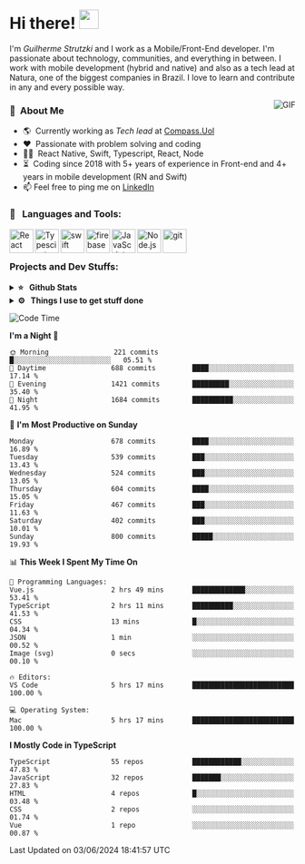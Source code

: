 # Hi there! <img src="https://github.com/TheDudeThatCode/TheDudeThatCode/blob/master/Assets/Hi.gif" width="34px" height="34px">

I'm _Guilherme Strutzki_ and I work as a Mobile/Front-End developer. I'm passionate about technology, communities, and everything in between. I work with mobile development (hybrid and native) and also as a tech lead at Natura, one of the biggest companies in Brazil. I love to learn and contribute in any and every possible way. 

<img align="right" alt="GIF" src="https://spotify-github-profile.vercel.app/api/view?uid=22gkdonhf4okms5x5dsdjx7sy&cover_image=true&theme=default&bar_color=09ff00&bar_color_cover=false"/>

### :space_invader: &nbsp;About Me
- :earth_americas:&nbsp; Currently working as _Tech lead_ at [Compass.Uol](https://compass.uol/en/home/)
- :heart: &nbsp;Passionate with problem solving and coding
- :technologist: &nbsp;React Native, Swift, Typescript, React, Node
- :hourglass_flowing_sand: &nbsp;Coding since 2018 with 5+ years of experience in Front-end and 4+ years in mobile development (RN and Swift)
- 📫  Feel free to ping me on [LinkedIn](https://www.linkedin.com/in/guilherme-strutzki/?locale=en_US)

### 🔨 &nbsp; Languages and Tools:
<a href="https://reactjs.org/" target="_blank"> <img align="left" alt="React" height ="42px" src="https://raw.githubusercontent.com/rahul-jha98/github_readme_icons/main/language_and_tools/square/react/react.svg"></a>
<a href="https://www.typescriptlang.org/" target="_blank"><img align="left" alt="Typescirpt" height ="42px" src="https://raw.githubusercontent.com/rahul-jha98/github_readme_icons/main/language_and_tools/square/typescript/typescript.svg"></a>
<a href="https://developer.apple.com/swift/" target="_blank"> <img align="left" src="https://raw.githubusercontent.com/rahul-jha98/github_readme_icons/main/language_and_tools/square/swift/swift.svg" alt="swift" height="42px"/> </a> 
<a href="https://firebase.google.com/" target="_blank"> <img align="left" src="https://raw.githubusercontent.com/rahul-jha98/github_readme_icons/main/language_and_tools/square/firebase/firebase.svg" alt="firebase" height ="42px"/> </a>
<a href="https://developer.mozilla.org/en-US/docs/Web/JavaScript" target="_blank"> <img align="left" alt="JavaScript" height ="42px"  src="https://raw.githubusercontent.com/rahul-jha98/github_readme_icons/main/language_and_tools/square/javascript/javascript.svg"> </a>
<a href="https://nodejs.org" target="_blank"><img align="left" alt="Node.js" height ="42px" src="https://raw.githubusercontent.com/rahul-jha98/github_readme_icons/main/language_and_tools/square/node/node.svg"></a>
<a href="https://git-scm.com/" target="_blank"> <img src="https://raw.githubusercontent.com/rahul-jha98/github_readme_icons/main/language_and_tools/square/git-scm/git-scm.svg" align="left" alt="git" height='42px'/> </a> </br></br>


### Projects and Dev Stuffs:

<details>	
  <summary><b>⭐ &nbsp; Github Stats</b></summary>
  <br />
  <img src="https://github-readme-stats.vercel.app/api?username=guistrutzki&show_icons=true&theme=tokyonight"/>
</details>
 
<details>	
  <br />
  <summary><b>⚙️ &nbsp; Things I use to get stuff done</b></summary>
  	<ul>
  	    <li><b>OS:</b> macOS Big Sur 11.2</li>
	    <li><b>Laptop: </b> MacBook Pro (i7, Mid 2014)</li>
  	    <li><b>Browser: </b> Chrome</li>
	    <li><b>Terminal: </b> ZSH: Oh My Zsh</li>
	    <li><b>Code Editor:</b> VScode, XCode and Android Studio</li>
	    <li><b>To Stay Updated:</b> Twitter, Youtube and Instagram.</li>
	</ul>	
</details>

<!--START_SECTION:waka-->
![Code Time](http://img.shields.io/badge/Code%20Time-1%2C485%20hrs%2052%20mins-blue)

**I'm a Night 🦉** 

```text
🌞 Morning                221 commits         █░░░░░░░░░░░░░░░░░░░░░░░░   05.51 % 
🌆 Daytime                688 commits         ████░░░░░░░░░░░░░░░░░░░░░   17.14 % 
🌃 Evening                1421 commits        █████████░░░░░░░░░░░░░░░░   35.40 % 
🌙 Night                  1684 commits        ██████████░░░░░░░░░░░░░░░   41.95 % 
```
📅 **I'm Most Productive on Sunday** 

```text
Monday                   678 commits         ████░░░░░░░░░░░░░░░░░░░░░   16.89 % 
Tuesday                  539 commits         ███░░░░░░░░░░░░░░░░░░░░░░   13.43 % 
Wednesday                524 commits         ███░░░░░░░░░░░░░░░░░░░░░░   13.05 % 
Thursday                 604 commits         ████░░░░░░░░░░░░░░░░░░░░░   15.05 % 
Friday                   467 commits         ███░░░░░░░░░░░░░░░░░░░░░░   11.63 % 
Saturday                 402 commits         ███░░░░░░░░░░░░░░░░░░░░░░   10.01 % 
Sunday                   800 commits         █████░░░░░░░░░░░░░░░░░░░░   19.93 % 
```


📊 **This Week I Spent My Time On** 

```text
💬 Programming Languages: 
Vue.js                   2 hrs 49 mins       █████████████░░░░░░░░░░░░   53.41 % 
TypeScript               2 hrs 11 mins       ██████████░░░░░░░░░░░░░░░   41.53 % 
CSS                      13 mins             █░░░░░░░░░░░░░░░░░░░░░░░░   04.34 % 
JSON                     1 min               ░░░░░░░░░░░░░░░░░░░░░░░░░   00.52 % 
Image (svg)              0 secs              ░░░░░░░░░░░░░░░░░░░░░░░░░   00.10 % 

🔥 Editors: 
VS Code                  5 hrs 17 mins       █████████████████████████   100.00 % 

💻 Operating System: 
Mac                      5 hrs 17 mins       █████████████████████████   100.00 % 
```

**I Mostly Code in TypeScript** 

```text
TypeScript               55 repos            ████████████░░░░░░░░░░░░░   47.83 % 
JavaScript               32 repos            ███████░░░░░░░░░░░░░░░░░░   27.83 % 
HTML                     4 repos             █░░░░░░░░░░░░░░░░░░░░░░░░   03.48 % 
CSS                      2 repos             ░░░░░░░░░░░░░░░░░░░░░░░░░   01.74 % 
Vue                      1 repo              ░░░░░░░░░░░░░░░░░░░░░░░░░   00.87 % 
```




 Last Updated on 03/06/2024 18:41:57 UTC
<!--END_SECTION:waka-->
